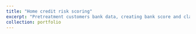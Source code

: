 ```yaml
---
title: "Home credit risk scoring"
excerpt: "Pretreatment customers bank data, creating bank score and classification model, developing a Streamlit Dashboard to present the customer loan approval and deployed on streamlit cloud platform. <br> <br> <br/><img src='/images/home_credit_logo.jpeg'>"
collection: portfolio
---
```


